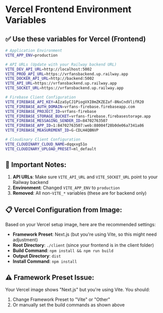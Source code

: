 # Vercel Frontend Environment Variables

## ✅ **Use these variables for Vercel (Frontend)**

```bash
# Application Environment
VITE_APP_ENV=production

# API URLs (Update with your Railway backend URL)
VITE_DEV_API_URL=http://localhost:5002
VITE_PROD_API_URL=https://vrfansbackend.up.railway.app
VITE_DOCKER_API_URL=http://backend:5002
VITE_API_URL=https://vrfansbackend.up.railway.app
VITE_SOCKET_URL=https://vrfansbackend.up.railway.app

# Firebase Client Configuration
VITE_FIREBASE_API_KEY=AIzaSyCJ1PiogVXI0mZKZEZaf-8NxCndVlifR20
VITE_FIREBASE_AUTH_DOMAIN=vrfans-firebase.firebaseapp.com
VITE_FIREBASE_PROJECT_ID=vrfans-firebase
VITE_FIREBASE_STORAGE_BUCKET=vrfans-firebase.firebasestorage.app
VITE_FIREBASE_MESSAGING_SENDER_ID=84702763507
VITE_FIREBASE_APP_ID=1:84702763507:web:88004f28b0de06a7341a86
VITE_FIREBASE_MEASUREMENT_ID=G-CDLH4QBNVP

# Cloudinary Client Configuration
VITE_CLOUDINARY_CLOUD_NAME=dqqxxg51o
VITE_CLOUDINARY_UPLOAD_PRESET=ml_default
```

## 🔧 **Important Notes:**

1. **API URLs**: Make sure `VITE_API_URL` and `VITE_SOCKET_URL` point to your Railway backend
2. **Environment**: Changed `VITE_APP_ENV` to `production`
3. **Removed**: All non-`VITE_*` variables (these are for backend only)

## 📋 **Vercel Configuration from Image:**

Based on your Vercel setup image, here are the recommended settings:

- **Framework Preset**: Next.js (but you're using Vite, so this might need adjustment)
- **Root Directory**: `./client` (since your frontend is in the client folder)
- **Build Command**: `npm install && npm run build`
- **Output Directory**: `dist`
- **Install Command**: `npm install`

## ⚠️ **Framework Preset Issue:**

Your Vercel image shows "Next.js" but you're using Vite. You should:
1. Change Framework Preset to "Vite" or "Other"
2. Or manually set the build commands as shown above
